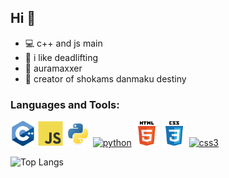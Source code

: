 ## Hi 👋

- 💻 c++ and js main
- 🙉 i like deadlifting
- 🚽 auramaxxer
- 🐉 creator of shokams danmaku destiny

<h3 align="left">Languages and Tools:</h3>
<p align="left">
    <a href="https://learn.microsoft.com/en-us/cpp/?view=msvc-170"><img src="https://raw.githubusercontent.com/devicons/devicon/master/icons/cplusplus/cplusplus-original.svg" alt="cplusplus" width="40" height="40"/></a>
    <a href="https://developer.mozilla.org/en-US/docs/Web/JavaScript"><img src="https://raw.githubusercontent.com/devicons/devicon/master/icons/javascript/javascript-original.svg" alt="javascript" width="40" height="40"/></a>
    <a href="https://www.python.org/"><img src="https://raw.githubusercontent.com/devicons/devicon/master/icons/python/python-original.svg" alt="python" width="40" height="40"/></a>
    <a href="https://learn.microsoft.com/en-us/powershell/"><img src="https://upload.wikimedia.org/wikipedia/commons/2/2f/PowerShell_5.0_icon.png" alt="python" width="40" height="40"/></a>
    <a href="https://developer.mozilla.org/en-US/docs/Glossary/HTML5"><img src="https://raw.githubusercontent.com/devicons/devicon/master/icons/html5/html5-original-wordmark.svg" alt="html5" width="40" height="40"/></a>
    <a href="https://www.w3.org/TR/CSS/#css"><img src="https://raw.githubusercontent.com/devicons/devicon/master/icons/css3/css3-original-wordmark.svg" alt="css3" width="40" height="40"/></a>
    <a href="https://doc.babylonjs.com/"><img src="https://www.babylonjs.com/assets/logo-babylonjs-social-twitter.png" alt="css3" width="40" height="40"/></a>
</p>

![Top Langs](https://github-readme-stats.vercel.app/api/top-langs/?username=wap-industries&theme=tokyonight&layout=donut)
